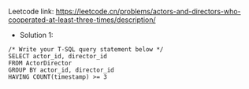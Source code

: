 Leetcode link: https://leetcode.cn/problems/actors-and-directors-who-cooperated-at-least-three-times/description/ 

- Solution 1:
```
/* Write your T-SQL query statement below */
SELECT actor_id, director_id
FROM ActorDirector
GROUP BY actor_id, director_id
HAVING COUNT(timestamp) >= 3
```

